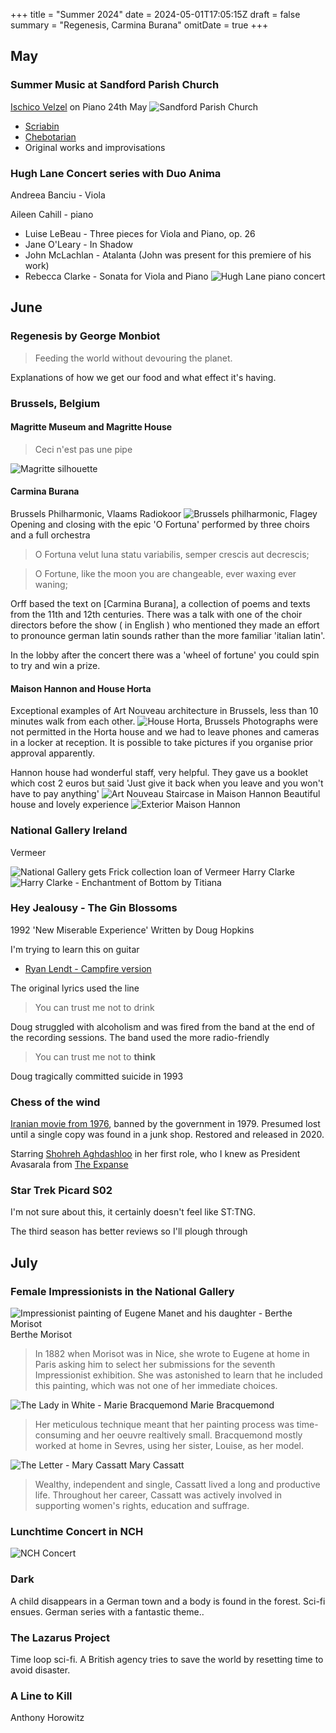 +++
title = "Summer 2024"
date = 2024-05-01T17:05:15Z
draft = false
summary = "Regenesis, Carmina Burana"
omitDate = true
+++


## May
### Summer Music at Sandford Parish Church
[Ischico Velzel](https://www.ischico.com/en) on Piano 24th May
![Sandford Parish Church](PXL_20240524_115415377.jpg)
* [Scriabin](https://en.wikipedia.org/wiki/Alexander_Scriabin)
* [Chebotarian](https://en.wikipedia.org/wiki/Gayane_Chebotaryan)
* Original works and improvisations

### Hugh Lane Concert series with Duo Anima
Andreea Banciu - Viola

Aileen Cahill - piano
* Luise LeBeau - Three pieces for Viola and Piano, op. 26
* Jane O'Leary - In Shadow
* John McLachlan - Atalanta (John was present for this premiere of his work)
* Rebecca Clarke - Sonata for Viola and Piano
![Hugh Lane piano concert](PXL_20240519_105439237.MP.jpg)

## June
### Regenesis by George Monbiot
>Feeding the world without devouring the planet.

Explanations of how we get our food and what effect it's having.
### Brussels, Belgium
#### Magritte Museum and Magritte House
>Ceci n'est pas une pipe

![Magritte silhouette](IMG_20240620_155036.jpg)
#### 
#### Carmina Burana
Brussels Philharmonic, Vlaams Radiokoor
![Brussels philharmonic, Flagey](PXL_20240623_141204417.jpg)
Opening and closing with the epic 'O Fortuna' performed by three choirs and a full orchestra

>O Fortuna
velut luna
statu variabilis,
semper crescis
aut decrescis;

>O Fortune,
like the moon
you are changeable,
ever waxing
ever waning;

Orff based the text on [Carmina Burana], a collection of poems and texts from the 11th and 12th centuries.
There was a talk with one of the choir directors before the show ( in English ) who mentioned they made an effort to pronounce german latin sounds rather than the more familiar 'italian latin'. 

In the lobby after the concert there was a 'wheel of fortune' you could spin to try and win a prize. 

#### Maison Hannon and House Horta 
Exceptional examples of Art Nouveau architecture in Brussels, less than 10 minutes walk from each other.
![House Horta, Brussels](PXL_20240622_121751027.jpg)
Photographs were not permitted in the Horta house and we had to leave phones and cameras in a locker at reception. It is possible to take pictures if you organise prior approval apparently.

Hannon house had wonderful staff, very helpful. They gave us a booklet which cost 2 euros but said 'Just give it back when you leave and you won't have to pay anything'
![Art Nouveau Staircase in Maison Hannon](PXL_20240622_124930699.jpg)
Beautiful house and lovely experience
![Exterior Maison Hannon](PXL_20240622_125340493.MP.jpg)


### National Gallery Ireland
Vermeer

![National Gallery gets Frick collection loan of Vermeer](PXL_20240524_104449694.jpg)
Harry Clarke
![Harry Clarke - Enchantment of Bottom by Titiana](PXL_20240602_131819768.MP.jpg)
### Hey Jealousy - The Gin Blossoms

1992 'New Miserable Experience'
Written by Doug Hopkins

I'm trying to learn this on guitar
* [Ryan Lendt - Campfire version](https://www.youtube.com/embed/iOHi7kSU1po?si=p2SkpqBt6f71EaPK)

The original lyrics used the line 
>You can trust me not to drink 

Doug struggled with alcoholism and was fired from the band at the end of the recording sessions.
The band used the more radio-friendly 
>You can trust me not to __think__

Doug tragically committed suicide in 1993
### Chess of the wind 
[Iranian movie from 1976](https://www.imdb.com/title/tt0318069/?ref_=nm_flmg_t_79_act), banned by the government in 1979.
Presumed lost until a single copy was found in a junk shop. Restored and released in 2020.

Starring [Shohreh Aghdashloo](https://www.youtube.com/watch?v=PTVz65Va1BA) in her first role, who I knew as President Avasarala from [The Expanse](https://www.imdb.com/title/tt3230854/?ref_=fn_al_tt_1)

### Star Trek Picard S02
I'm not sure about this, it certainly doesn't feel like ST:TNG.

The third season has better reviews so I'll plough through 
## July
### Female Impressionists in the National Gallery
![Impressionist painting of Eugene Manet and his daughter - Berthe Morisot](PXL_20240716_152202250.jpg)
Berthe Morisot
>In 1882 when Morisot was in Nice, she wrote to Eugene at home in Paris asking him to select her submissions for the seventh Impressionist exhibition. She was astonished to learn that he included this painting, which was not one of her immediate choices.

![The Lady in White - Marie Bracquemond](IMG_20240716_163052.jpg)
Marie Bracquemond
> Her meticulous technique meant that her painting process was time-consuming and her oeuvre realtively small. Bracquemond mostly worked at home in Sevres, using her sister, Louise, as her model.

![The Letter - Mary Cassatt](IMG_20240716_162719.jpg)
Mary Cassatt
>Wealthy, independent and single, Cassatt lived a long and productive life. Throughout her career, Cassatt was actively involved in supporting women's rights, education and suffrage.


### Lunchtime Concert in NCH
![NCH Concert](IMG_20240716_135853.jpg)
### Dark
A child disappears in a German town and a body is found in the forest. Sci-fi ensues. German series with a fantastic theme..
### The Lazarus Project
Time loop sci-fi. A British agency tries to save the world by resetting time to avoid disaster.
### A Line to Kill
Anthony Horowitz